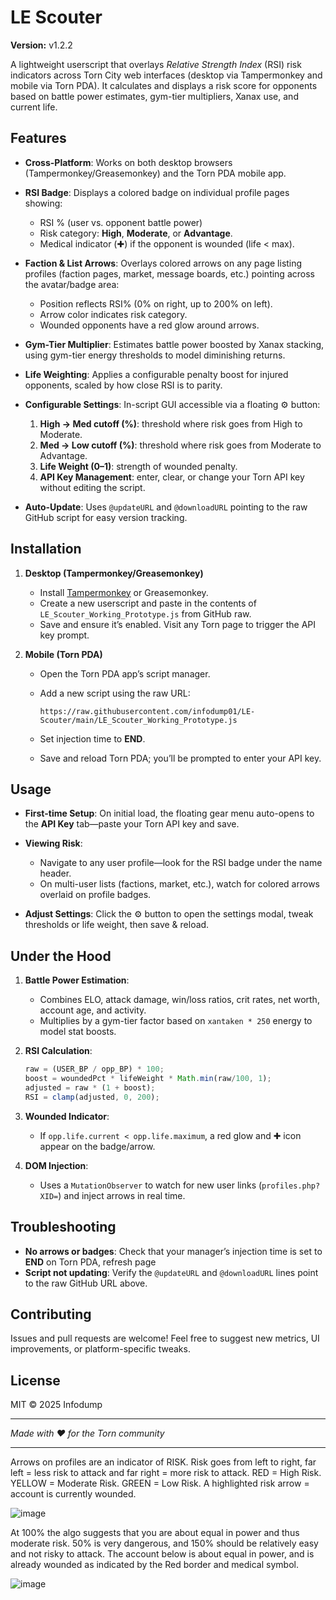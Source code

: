 # LE Scouter

**Version:** v1.2.2

A lightweight userscript that overlays *Relative Strength Index* (RSI) risk indicators across Torn City web interfaces (desktop via Tampermonkey and mobile via Torn PDA). It calculates and displays a risk score for opponents based on battle power estimates, gym-tier multipliers, Xanax use, and current life.

## Features

* **Cross-Platform**: Works on both desktop browsers (Tampermonkey/Greasemonkey) and the Torn PDA mobile app.
* **RSI Badge**: Displays a colored badge on individual profile pages showing:

  * RSI % (user vs. opponent battle power)
  * Risk category: **High**, **Moderate**, or **Advantage**.
  * Medical indicator (✚) if the opponent is wounded (life < max).
* **Faction & List Arrows**: Overlays colored arrows on any page listing profiles (faction pages, market, message boards, etc.) pointing across the avatar/badge area:

  * Position reflects RSI% (0% on right, up to 200% on left).
  * Arrow color indicates risk category.
  * Wounded opponents have a red glow around arrows.
* **Gym-Tier Multiplier**: Estimates battle power boosted by Xanax stacking, using gym-tier energy thresholds to model diminishing returns.
* **Life Weighting**: Applies a configurable penalty boost for injured opponents, scaled by how close RSI is to parity.
* **Configurable Settings**: In-script GUI accessible via a floating ⚙️ button:

  1. **High → Med cutoff (%)**: threshold where risk goes from High to Moderate.
  2. **Med → Low cutoff (%)**: threshold where risk goes from Moderate to Advantage.
  3. **Life Weight (0–1)**: strength of wounded penalty.
  4. **API Key Management**: enter, clear, or change your Torn API key without editing the script.
* **Auto-Update**: Uses `@updateURL` and `@downloadURL` pointing to the raw GitHub script for easy version tracking.

## Installation

1. **Desktop (Tampermonkey/Greasemonkey)**

   * Install [Tampermonkey](https://www.tampermonkey.net/) or Greasemonkey.
   * Create a new userscript and paste in the contents of `LE_Scouter_Working_Prototype.js` from GitHub raw.
   * Save and ensure it’s enabled. Visit any Torn page to trigger the API key prompt.

2. **Mobile (Torn PDA)**

   * Open the Torn PDA app’s script manager.
   * Add a new script using the raw URL:

     ```
     https://raw.githubusercontent.com/infodump01/LE-Scouter/main/LE_Scouter_Working_Prototype.js
     ```
   * Set injection time to **END**.
   * Save and reload Torn PDA; you’ll be prompted to enter your API key.

## Usage

* **First-time Setup**: On initial load, the floating gear menu auto-opens to the **API Key** tab—paste your Torn API key and save.
* **Viewing Risk**:

  * Navigate to any user profile—look for the RSI badge under the name header.
  * On multi-user lists (factions, market, etc.), watch for colored arrows overlaid on profile badges.
* **Adjust Settings**: Click the ⚙️ button to open the settings modal, tweak thresholds or life weight, then save & reload.

## Under the Hood

1. **Battle Power Estimation**:

   * Combines ELO, attack damage, win/loss ratios, crit rates, net worth, account age, and activity.
   * Multiplies by a gym-tier factor based on `xantaken * 250` energy to model stat boosts.
2. **RSI Calculation**:

   ```js
   raw = (USER_BP / opp_BP) * 100;
   boost = woundedPct * lifeWeight * Math.min(raw/100, 1);
   adjusted = raw * (1 + boost);
   RSI = clamp(adjusted, 0, 200);
   ```
3. **Wounded Indicator**:

   * If `opp.life.current < opp.life.maximum`, a red glow and ✚ icon appear on the badge/arrow.
4. **DOM Injection**:

   * Uses a `MutationObserver` to watch for new user links (`profiles.php?XID=`) and inject arrows in real time.

## Troubleshooting
* **No arrows or badges**: Check that your manager’s injection time is set to **END** on Torn PDA, refresh page
* **Script not updating**: Verify the `@updateURL` and `@downloadURL` lines point to the raw GitHub URL above.

## Contributing

Issues and pull requests are welcome! Feel free to suggest new metrics, UI improvements, or platform-specific tweaks.

## License

MIT © 2025 Infodump

---

*Made with ❤️ for the Torn community*


-----


Arrows on profiles are an indicator of RISK.
Risk goes from left to right, far left = less risk to attack and far right = more risk to attack.
RED = High Risk.
YELLOW = Moderate Risk.
GREEN = Low Risk.
A highlighted risk arrow = account is currently wounded.

![image](https://github.com/user-attachments/assets/c0072979-63b6-4836-a05a-5073aac203bd)

At 100% the algo suggests that you are about equal in power and thus moderate risk. 50% is very dangerous, and 150% should be relatively easy and not risky to attack. The account below is about equal in power, and is already wounded as indicated by the Red border and medical symbol.

![image](https://github.com/user-attachments/assets/3c680d4e-ed6b-4a00-81eb-b40871011aba)























































